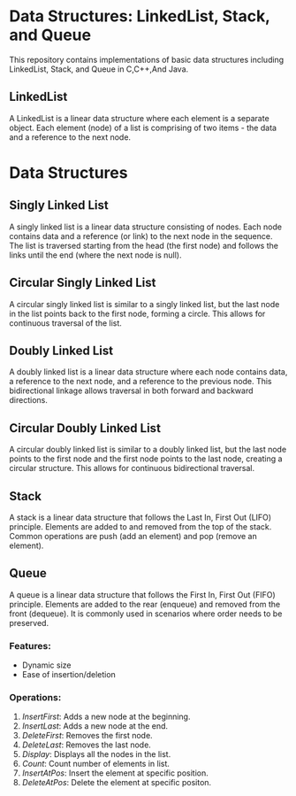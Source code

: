 # Data Structures: LinkedList, Stack, and Queue

This repository contains implementations of basic data structures including LinkedList, Stack, and Queue in C,C++,And Java.

## LinkedList

A LinkedList is a linear data structure where each element is a separate object. Each element (node) of a list is comprising of two items - the data and a reference to the next node.

# Data Structures

## Singly Linked List
A singly linked list is a linear data structure consisting of nodes. Each node contains data and a reference (or link) to the next node in the sequence. The list is traversed starting from the head (the first node) and follows the links until the end (where the next node is null).

## Circular Singly Linked List
A circular singly linked list is similar to a singly linked list, but the last node in the list points back to the first node, forming a circle. This allows for continuous traversal of the list.

## Doubly Linked List
A doubly linked list is a linear data structure where each node contains data, a reference to the next node, and a reference to the previous node. This bidirectional linkage allows traversal in both forward and backward directions.

## Circular Doubly Linked List
A circular doubly linked list is similar to a doubly linked list, but the last node points to the first node and the first node points to the last node, creating a circular structure. This allows for continuous bidirectional traversal.

## Stack
A stack is a linear data structure that follows the Last In, First Out (LIFO) principle. Elements are added to and removed from the top of the stack. Common operations are push (add an element) and pop (remove an element).

## Queue
A queue is a linear data structure that follows the First In, First Out (FIFO) principle. Elements are added to the rear (enqueue) and removed from the front (dequeue). It is commonly used in scenarios where order needs to be preserved.


### Features:
- Dynamic size
- Ease of insertion/deletion

### Operations:
1. *InsertFirst*: Adds a new node at the beginning.
2. *InsertLast*: Adds a new node at the end.
3. *DeleteFirst*: Removes the first node.
4. *DeleteLast*: Removes the last node.
5. *Display*: Displays all the nodes in the list.
6. *Count*: Count number of elements in list.
7. *InsertAtPos*: Insert the element at specific position.
8. *DeleteAtPos*: Delete the element at specific positon.
